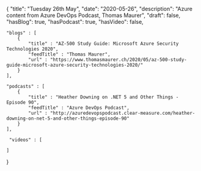 {
    "title": "Tuesday 26th May",
    "date": "2020-05-26",
    "description": "Azure content from Azure DevOps Podcast, Thomas Maurer",
    "draft": false,
    "hasBlog": true,
    "hasPodcast": true,
    "hasVideo": false,

    "blogs" : [
        {
            "title" : "AZ-500 Study Guide: Microsoft Azure Security Technologies 2020",
            "feedTitle" : "Thomas Maurer",
            "url" : "https://www.thomasmaurer.ch/2020/05/az-500-study-guide-microsoft-azure-security-technologies-2020/"
        }
    ],

    "podcasts" : [
        {
            "title" : "Heather Downing on .NET 5 and Other Things - Episode 90",
            "feedTitle" : "Azure DevOps Podcast",
            "url" : "http://azuredevopspodcast.clear-measure.com/heather-downing-on-net-5-and-other-things-episode-90"
        }
    ],

     "videos" : [
        
    ]
}

